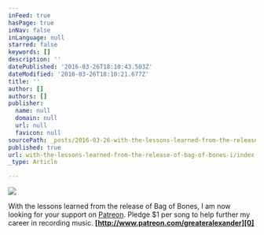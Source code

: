 ```yaml
---
inFeed: true
hasPage: true
inNav: false
inLanguage: null
starred: false
keywords: []
description: ''
datePublished: '2016-03-26T18:10:43.503Z'
dateModified: '2016-03-26T18:10:21.677Z'
title: ''
author: []
authors: []
publisher:
  name: null
  domain: null
  url: null
  favicon: null
sourcePath: _posts/2016-03-26-with-the-lessons-learned-from-the-release-of-bag-of-bones-i.md
published: true
url: with-the-lessons-learned-from-the-release-of-bag-of-bones-i/index.html
_type: Article

---
```

![](https://the-grid-user-content.s3-us-west-2.amazonaws.com/0d6ed4f3-3baa-4dd6-bac8-05d18d03ab45.gif)

With the lessons learned from the release of Bag of Bones, I am now looking for your support on [Patreon][0]. Pledge $1 per song to help further my career in recording music. **[http://www.patreon.com/greateralexander][0]**

[0]: http://www.patreon.com/greateralexander